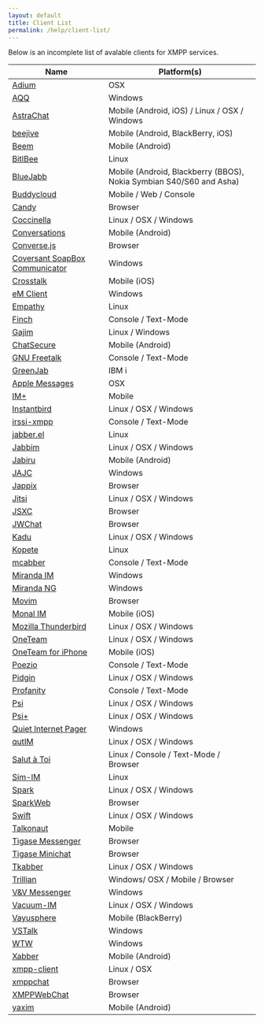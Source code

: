 ```yaml
---
layout: default
title: Client List
permalink: /help/client-list/
---
```


Below is an incomplete list of avalable clients for XMPP services.

<table>
<thead>
<tr>
<th>Name</th>
<th>Platform(s)</th>
</tr>
</thead>
<tbody>
<tr>
<td><a href="http://adium.im">Adium</a></td>
<td>OSX</td>
</tr>
<tr>
<td><a href="http://aqq.eu">AQQ</a></td>
<td>Windows</td>
</tr>
<tr>
<td><a href="http://astrachat.com">AstraChat</a></td>
<td>Mobile (Android, iOS) / Linux / OSX / Windows</td>
</tr>
<tr>
<td><a href="http://beejive.com">beejive</a></td>
<td>Mobile (Android, BlackBerry, iOS)</td>
</tr>
<tr>
<td><a href="http://beem-project.com">Beem</a></td>
<td>Mobile (Android)</td>
</tr>
<tr>
<td><a href="http://bitlbee.org">BitlBee</a></td>
<td>Linux</td>
</tr>
<tr>
<td><a href="http://bluejabb.com">BlueJabb</a></td>
<td>Mobile (Android, Blackberry (BBOS), Nokia Symbian S40/S60 and Asha)</td>
</tr>
<tr>
<td><a href="http://buddycloud.com">Buddycloud</a></td>
<td>Mobile / Web / Console</td>
</tr>
<tr>
<td><a href="https://candy-chat.github.io/candy/">Candy</a></td>
<td>Browser</td>
</tr>
<tr>
<td><a href="http://coccinella.im">Coccinella</a></td>
<td>Linux / OSX / Windows</td>
</tr>
<tr>
<td><a href="https://github.com/siacs/Conversations">Conversations</a></td>
<td>Mobile (Android)</td>
</tr>
<tr>
<td><a href="http://conversejs.org">Converse.js</a></td>
<td>Browser</td>
</tr>
<tr>
<td><a href="http://coversant.com">Coversant SoapBox Communicator</a></td>
<td>Windows</td>
</tr>
<tr>
<td><a href="http://portablek.com">Crosstalk</a></td>
<td>Mobile (iOS)</td>
</tr>
<tr>
<td><a href="http://emclient.com">eM Client</a></td>
<td>Windows</td>
</tr>
<tr>
<td><a href="http://live.gnome.org">Empathy</a></td>
<td>Linux</td>
</tr>
<tr>
<td><a href="http://developer.pidgin.im">Finch</a></td>
<td>Console / Text-Mode</td>
</tr>
<tr>
<td><a href="http://gajim.org">Gajim</a></td>
<td>Linux / Windows</td>
</tr>
<tr>
<td><a href="http://guardianproject.info">ChatSecure</a></td>
<td>Mobile (Android)</td>
</tr>
<tr>
<td><a href="https://gnufreetalk.github.io/">GNU Freetalk</a></td>
<td>Console / Text-Mode</td>
</tr>
<tr>
<td><a href="http://bvstools.com">GreenJab</a></td>
<td>IBM i</td>
</tr>
<tr>
<td><a href="http://www.apple.com/ios/messages/">Apple Messages</a></td>
<td>OSX</td>
</tr>
<tr>
<td><a href="http://shapeservices.com">IM+</a></td>
<td>Mobile</td>
</tr>
<tr>
<td><a href="http://instantbird.com">Instantbird</a></td>
<td>Linux / OSX / Windows</td>
</tr>
<tr>
<td><a href="http://cybione.org">irssi-xmpp</a></td>
<td>Console / Text-Mode</td>
</tr>
<tr>
<td><a href="http://emacs-jabber.sourceforge.net">jabber.el</a></td>
<td>Linux</td>
</tr>
<tr>
<td><a href="http://jabbim.com">Jabbim</a></td>
<td>Linux / OSX / Windows</td>
</tr>
<tr>
<td><a href="http://jabiru.info">Jabiru</a></td>
<td>Mobile (Android)</td>
</tr>
<tr>
<td><a href="http://jajc.jrudevels.org">JAJC</a></td>
<td>Windows</td>
</tr>
<tr>
<td><a href="http://jappix.org">Jappix</a></td>
<td>Browser</td>
</tr>
<tr>
<td><a href="http://jitsi.org">Jitsi</a></td>
<td>Linux / OSX / Windows</td>
</tr>
<tr>
<td><a href="http://jsxc.org">JSXC</a></td>
<td>Browser</td>
</tr>
<tr>
<td><a href="http://stefan-strigler.de/jwchat">JWChat</a></td>
<td>Browser</td>
</tr>
<tr>
<td><a href="http://kadu.net">Kadu</a></td>
<td>Linux / OSX / Windows</td>
</tr>
<tr>
<td><a href="http://kopete.kde.org">Kopete</a></td>
<td>Linux</td>
</tr>
<tr>
<td><a href="http://mcabber.com">mcabber</a></td>
<td>Console / Text-Mode</td>
</tr>
<tr>
<td><a href="http://miranda-im.org">Miranda IM</a></td>
<td>Windows</td>
</tr>
<tr>
<td><a href="http://miranda-ng.org">Miranda NG</a></td>
<td>Windows</td>
</tr>
<tr>
<td><a href="https://movim.eu">Movim</a></td>
<td>Browser</td>
</tr>
<tr>
<td><a href="http://monal.im">Monal IM</a></td>
<td>Mobile (iOS)</td>
</tr>
<tr>
<td><a href="http://mozilla.org/thunderbird">Mozilla Thunderbird</a></td>
<td>Linux / OSX / Windows</td>
</tr>
<tr>
<td><a href="http://oneteam.im">OneTeam</a></td>
<td>Linux / OSX / Windows</td>
</tr>
<tr>
<td><a href="http://oneteam.im">OneTeam for iPhone</a></td>
<td>Mobile (iOS)</td>
</tr>
<tr>
<td><a href="http://poez.io">Poezio</a></td>
<td>Console / Text-Mode</td>
</tr>
<tr>
<td><a href="http://pidgin.im">Pidgin</a></td>
<td>Linux / OSX / Windows</td>
</tr>
<tr>
<td><a href="http://profanity.im">Profanity</a></td>
<td>Console / Text-Mode</td>
</tr>
<tr>
<td><a href="http://psi-im.org">Psi</a></td>
<td>Linux / OSX / Windows</td>
</tr>
<tr>
<td><a href="http://psi-plus.com">Psi+</a></td>
<td>Linux / OSX / Windows</td>
</tr>
<tr>
<td><a href="http://forum.qip.ru">Quiet Internet Pager</a></td>
<td>Windows</td>
</tr>
<tr>
<td><a href="http://qutim.org">qutIM</a></td>
<td>Linux / OSX / Windows</td>
</tr>
<tr>
<td><a href="https://salut-a-toi.org/">Salut à Toi</a></td>
<td>Linux / Console / Text-Mode / Browser</td>
</tr>
<tr>
<td><a href="http://sim-im.org">Sim-IM</a></td>
<td>Linux</td>
</tr>
<tr>
<td><a href="http://igniterealtime.org">Spark</a></td>
<td>Linux / OSX / Windows</td>
</tr>
<tr>
<td><a href="http://igniterealtime.org">SparkWeb</a></td>
<td>Browser</td>
</tr>
<tr>
<td><a href="http://swift.im">Swift</a></td>
<td>Linux / OSX / Windows</td>
</tr>
<tr>
<td><a href="http://talkonaut.com">Talkonaut</a></td>
<td>Mobile</td>
</tr>
<tr>
<td><a href="http://tigase.org">Tigase Messenger</a></td>
<td>Browser</td>
</tr>
<tr>
<td><a href="http://tigase.org">Tigase Minichat</a></td>
<td>Browser</td>
</tr>
<tr>
<td><a href="http://tkabber.jabber.ru">Tkabber</a></td>
<td>Linux / OSX / Windows</td>
</tr>
<tr>
<td><a href="http://trillian.im">Trillian</a></td>
<td>Windows/ OSX / Mobile / Browser</td>
</tr>
<tr>
<td><a href="http://altertech.net">V&amp;V Messenger</a></td>
<td>Windows</td>
</tr>
<tr>
<td><a href="http://vacuum-im.org">Vacuum-IM</a></td>
<td>Linux / OSX / Windows</td>
</tr>
<tr>
<td><a href="http://vayusphere.com">Vayusphere</a></td>
<td>Mobile (BlackBerry)</td>
</tr>
<tr>
<td><a href="http://codeplex.com">VSTalk</a></td>
<td>Windows</td>
</tr>
<tr>
<td><a href="http://k2t.eu">WTW</a></td>
<td>Windows</td>
</tr>
<tr>
<td><a href="http://xabber.com">Xabber</a></td>
<td>Mobile (Android)</td>
</tr>
<tr>
<td><a href="https://github.com/agl/xmpp-client">xmpp-client</a></td>
<td>Linux / OSX</td>
</tr>
<tr>
<td><a href="http://babelmonkeys.de">xmppchat</a></td>
<td>Browser</td>
</tr>
<tr>
<td><a href="http://code.google.com">XMPPWebChat</a></td>
<td>Browser</td>
</tr>
<tr>
<td><a href="http://yaxim.org">yaxim</a></td>
<td>Mobile (Android)</td>
</tr>
</tbody>
</table>
